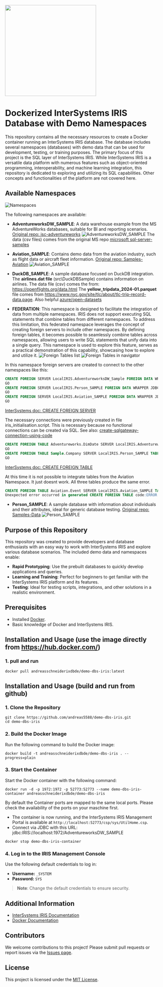 <img src="doc/demo-dbs-iris.jpg" width="300" />

# Dockerized InterSystems IRIS Database with Demo Namespaces

This repository contains all the necessary resources to create a Docker container running an InterSystems IRIS database. The database includes several namespaces (databases) with demo data that can be used for development, testing, or training purposes.
The primary focus of this project is the SQL layer of InterSystems IRIS. While InterSystems IRIS is a versatile data platform with numerous features such as object-oriented programming, interoperability, and machine learning integration, this repository is dedicated to exploring and utilizing its SQL capabilities. Other concepts and functionalities of the platform are not covered here.


## Available Namespaces

![Namespaces](/doc/view_all_namespace_sqldatalens.png)

The following namespaces are available:

- **AdventureworksDW_SAMPLE**: A data warehouse example from the MS AdventureWorks databases, suitable for BI and reporting scenarios. [Original repo: isc-adventureworks](https://github.com/bdeboe/isc-adventureworks/)
![AdventureworksDW_SAMPLE](/doc/tables_adventureworks_namespace_sqldatalens.png)
The data (csv files) comes from the original MS repo [microsoft sql-server-samples](https://github.com/microsoft/sql-server-samples/tree/master/samples/databases/adventure-works/data-warehouse-install-script)


- **Aviation_SAMPLE**: Contains demo data from the aviation industry, such as flight data or aircraft fleet information. [Original repo: Samples-Aviation](https://github.com/intersystems/Samples-Aviation)
![Aviation_SAMPLE](/doc/tables_aviation_namespace_sqldatalens.png)


- **DuckDB_SAMPLE**: A sample database focused on DuckDB integration. 
The **airlines.dat file** (src\DuckDBSample) contains information on airlines. The data file (csv) comes the from: https://openflights.org/data.html
The **yellow_tripdata_2024-01.parquet** file comes from https://www.nyc.gov/site/tlc/about/tlc-trip-record-data.page. Also helpful [azure/open-datasets](https://learn.microsoft.com/en-us/azure/open-datasets/dataset-taxi-yellow?tabs=azureml-opendatasets)

- **FEDERATION**: This namespace is designed to facilitate the integration of data from multiple namespaces. IRIS does not support executing SQL statements that combine tables from different namespaces. To address this limitation, this federated namespace leverages the concept of creating foreign servers to include other namespaces. By defining foreign tables, it becomes possible to seamlessly combine tables across namespaces, allowing users to write SQL statements that unify data into a single query. This namespace is used to explore this feature, serves as a practical demonstration of this capability, showcasing how to explore and utilize it. ![Foreign Tables list](/doc/foreign_table.png) ![Foreign Tables in navigator](/doc/foreign_table_2.png)


In this namespace foreign servers are created to connect to the other namespaces like this:

```sql
CREATE FOREIGN SERVER LocalIRIS.AdventureworksDW_Sample FOREIGN DATA WRAPPER JDBC CONNECTION 'ConLocal_AdventureworksDW_Sample'
GO
CREATE FOREIGN SERVER LocalIRIS.Person_SAMPLE FOREIGN DATA WRAPPER JDBC CONNECTION 'ConLocal_Person_SAMPLE'
GO
CREATE FOREIGN SERVER LocalIRIS.Aviation_SAMPLE FOREIGN DATA WRAPPER JDBC CONNECTION 'ConLocal_Aviation_SAMPLE'
GO
```
[InterSystems doc: CREATE FOREIGN SERVER](https://docs.intersystems.com/irislatest/csp/docbook/DocBook.UI.Page.cls?KEY=RSQL_createserver)

The necessary connections were previously created in file iris_initialisation.script. This is necessary because no functional connections can be created via SQL. See also: [create-sqlgateway-connection-using-code](https://community.intersystems.com/post/how-can-i-create-sqlgateway-connection-using-code)


```sql
CREATE FOREIGN TABLE Adventureworks.DimDate SERVER LocalIRIS.AdventureworksDW_Sample TABLE 'Adventureworks.DimDate'
GO
CREATE FOREIGN TABLE Sample.Company SERVER LocalIRIS.Person_SAMPLE TABLE 'Sample.Company'
GO
```
[InterSystems doc: CREATE FOREIGN TABLE](https://docs.intersystems.com/irislatest/csp/docbook/DocBook.UI.Page.cls?KEY=RSQL_createforeigntable)

At this time it is not possible to integrate tables from the Aviation Namespace. It just doesnt work. All three tables produce the same error.

```sql
CREATE FOREIGN TABLE Aviation.Event SERVER LocalIRIS.Aviation_SAMPLE TABLE 'Aviation.Event'
Unexpected error occurred in generated CREATE FOREIGN TABLE code:ERROR #5002: ObjectScript error: <ILLEGAL VALUE>Decode+1^%SQL.FDW.XDBC.1
```


- **Person_SAMPLE**: A sample database with information about individuals and their attributes, ideal for generic database testing. [Original repo: Samples-Data](https://github.com/intersystems/Samples-Data)
![Person_SAMPLE](/doc/tables_person_namespace_sqldatalens.png)



## Purpose of this Repository

This repository was created to provide developers and database enthusiasts with an easy way to work with InterSystems IRIS and explore various database scenarios. The included demo data and namespaces enable:

- **Rapid Prototyping**: Use the prebuilt databases to quickly develop applications and queries.
- **Learning and Training**: Perfect for beginners to get familiar with the InterSystems IRIS platform and its features.
- **Testing**: Ideal for testing scripts, integrations, and other solutions in a realistic environment.




## Prerequisites

- Installed [Docker](https://www.docker.com/).
- Basic knowledge of Docker and InterSystems IRIS.

## Installation and Usage (use the image directly from https://hub.docker.com/)

### 1. pull and run

```shell
docker pull andreasschneiderixdbde/demo-dbs-iris:latest
```

## Installation and Usage (build and run from github)

### 1. Clone the Repository

```shell
git clone https://github.com/andreas5588/demo-dbs-iris.git
cd demo-dbs-iris
```

### 2. Build the Docker Image

Run the following command to build the Docker image:

```shell
docker build -t andreasschneiderixdbde/demo-dbs-iris . --progress=plain
```

### 3. Start the Container

Start the Docker container with the following command:

```shell
docker run -d -p 1972:1972 -p 52773:52773 --name demo-dbs-iris-container andreasschneiderixdbde/demo-dbs-iris
```
By default the Container ports are mapped to the same local ports. Please check the availability of the ports on your maschine first.
* The container is now running, and the InterSystems IRIS Management Portal is available at `http://localhost:52773/csp/sys/UtilHome.csp`.
* Connect via JDBC with this URL: jdbc:IRIS://localhost:1972/AdventureworksDW_SAMPLE


```shell
docker stop demo-dbs-iris-container
```

### 4. Log in to the IRIS Management Console

Use the following default credentials to log in:

- **Username:** `_SYSTEM`
- **Password:** `SYS`

> **Note**: Change the default credentials to ensure security.

## Additional Information

- [InterSystems IRIS Documentation](https://docs.intersystems.com/irislatest/csp/docbook/DocBook.UI.Page.cls)
- [Docker Documentation](https://docs.docker.com/)

## Contributors

We welcome contributions to this project! Please submit pull requests or report issues via the [Issues page](https://github.com/andreas5588/demo-dbs-iris/issues).

## License

This project is licensed under the [MIT License](LICENSE).